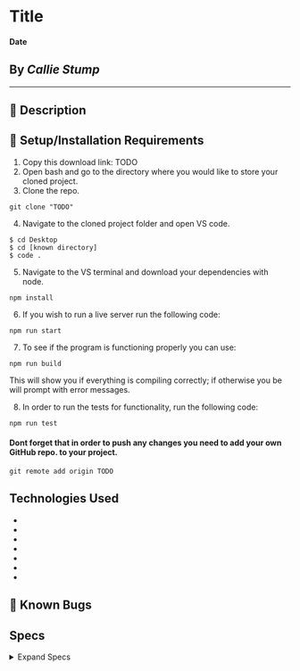 # Title

#### **Date**

## By _Callie Stump_
---
## 🚩 **Description**


## 🔧 Setup/Installation Requirements

1. Copy this download link: TODO
2. Open bash and go to the directory where you would like to store your cloned project.
3. Clone the repo.
```
git clone "TODO"
```
4. Navigate to the cloned project folder and open VS code.
```
$ cd Desktop
$ cd [known directory]
$ code .
```
5. Navigate to the VS terminal and download your dependencies with node.
```
npm install
```
6. If you wish to run a live server run the following code:
```
npm run start
```
7. To see if the program is functioning properly you can use:
```
npm run build
```
This will show you if everything is compiling correctly; if otherwise you be will prompt with error messages.

8. In order to run the tests for functionality, run the following code:
```
npm run test
```
#### Dont forget that in order to push any changes you need to add your own GitHub repo. to your project.
```
git remote add origin TODO
```
## **Technologies Used**
* 
* 
* 
* 
* 
* 
* 

## 🐛 Known Bugs

## **Specs**

<details>
<summary>Expand Specs</summary>
<table>
  <tr>
    <th>Test</th>
    <th>Input</th>
    <th>Output</th>
    <th>Completed</th>
  </tr>
  <tr>
    <td></td>
    <td></td>
    <td></td>
    <td></td>
  </tr>    
  <tr>
    <td></td>
    <td></td>
    <td></td>
    <td></td>
  </tr>
</table>  
## Legal
Copyright (c) 2020 Callie Stump
